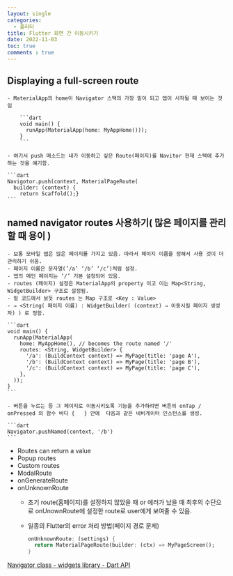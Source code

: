 ```yaml
---
layout: single
categories:
  - 플러터
title: Flutter 화면 간 이동시키기
date: 2022-11-03
toc: true
comments : true
---
```

## Displaying a full-screen route
    - MaterialApp의 home이 Navigator 스택의 가장 밑이 되고 앱이 시작될 때 보이는 것임
        
        ```dart
        void main() {
          runApp(MaterialApp(home: MyAppHome()));
        }
        ```
        
    - 여기서 push 메소드는 내가 이동하고 싶은 Route(페이지)를 Navitor 현재 스택에 추가하는 것을 얘기함. 
    
    ```dart
    Navigotor.push(context, MaterialPageRoute(
      builder: (context) {
        return Scaffold();}
    ```
    
## named navigator routes 사용하기( 많은 페이지를 관리할 때 용이 )
    - 보통 모바일 앱은 많은 페이지를 가지고 있음. 따라서 페이지 이름을 정해서 사용 것이 더 관리하기 쉬움.
    - 페이지 이름은 문자열(’/a’ ‘/b’ ‘/c’)처럼 설정.
    - 앱의 메인 페이지는 ‘/’ 기본 설정되어 있음.
    - routes (페이지) 설정은 MaterialApp의 property 이고 이는 Map<String, WidgetBuilder> 구조로 설정됨.
    - 밑 코드에서 보듯 routes 는 Map 구조로 <Key : Value>
    - ⇒ <String( 페이지 이름) : WidgetBuilder( (context) ⇒ 이동시킬 페이지 생성자) ) 로 정함.
    
    ```dart
    void main() {
      runApp(MaterialApp(
        home: MyAppHome(), // becomes the route named '/'
        routes: <String, WidgetBuilder> {
          '/a': (BuildContext context) => MyPage(title: 'page A'),
          '/b': (BuildContext context) => MyPage(title: 'page B'),
          '/c': (BuildContext context) => MyPage(title: 'page C'),
        },
      ));
    }
    ```
    
    - 버튼을 누르는 등 그 페이지로 이동시키도록 기능을 추가하려면 버튼의 onTap / onPressed 의 함수 바디 {   } 안에  다음과 같은 네비게이터 인스턴스를 생성.
    
    ```dart
    Navigator.pushNamed(context, '/b') 
    ```
    
- Routes can return a value
- Popup routes
- Custom routes
- ModalRoute
- onGenerateRoute
- onUnknownRoute
    - 초기 route(홈페이지)를 설정하지 않았을 때 or 에러가 났을 때 최후의 수단으로 onUnownRoute에 설정한 route로 user에게 보여줄 수 있음.
    - 일종의 Flutter의 error 처리 방법(페이지 경로 문제)
        
        ```dart
        onUnknownRoute: (settings) {
          return MaterialPageRoute(builder: (ctx) => MyPageScreen();
        }
        ```
        

[Navigator class - widgets library - Dart API](https://api.flutter.dev/flutter/widgets/Navigator-class.html)
